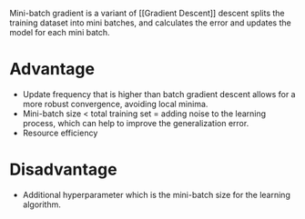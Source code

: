 Mini-batch gradient is a variant of [[Gradient Descent]] descent splits the training dataset into mini batches, and calculates the error and updates the model for each mini batch.
# Advantage  
- Update frequency that is higher than batch gradient descent allows for a more robust convergence, avoiding local minima.  
- Mini-batch size < total training set = adding noise to the learning process, which can help to improve the generalization error.  
- Resource efficiency  
# Disadvantage  
- Additional hyperparameter which is the mini-batch size for the learning algorithm.